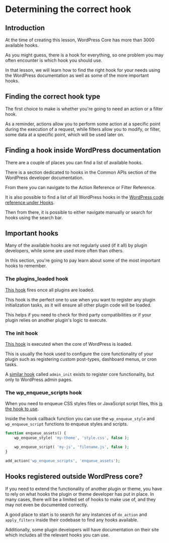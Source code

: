 <!-- Original script by Cyrille C: https://github.com/CrochetFeve0251 -->

# Determining the correct hook

## Introduction

At the time of creating this lesson, WordPress Core has more than 3000 available hooks.

As you might guess, there is a hook for everything, so one problem you may often encounter is which hook you should use.

In that lesson, we will learn how to find the right hook for your needs using the WordPress documentation as well as some of the more important hooks. 

## Finding the correct hook type

The first choice to make is whether you're going to need an action or a filter hook. 

As a reminder, actions allow you to perform some action at a specific point during the execution of a request, while filters allow you to modify, or filter, some data at a specific point, which will be used later on.

## Finding a hook inside WordPress documentation 

There are a couple of places you can find a list of available hooks.

There is a section dedicated to hooks in the Common APIs section of the WordPress developer documentation. 

From there you can navigate to the Action Reference or Filter Reference.

It is also possible to find a list of all WordPress hooks in the [WordPress code reference under Hooks](https://developer.wordpress.org/reference/hooks/).

Then from there, it is possible to either navigate manually or search for hooks using the search bar.

## Important hooks

Many of the available hooks are not regularly used (if it all) by plugin developers, while some are used more often than others.

In this section, you're going to pay learn about some of the most important hooks to remember.

### The plugins_loaded hook

[This hook](https://developer.wordpress.org/reference/hooks/plugins_loaded/) fires once all plugins are loaded.

This hook is the perfect one to use when you want to register any plugin initialization tasks,
as it will ensure all other plugin code will be loaded.

This helps if you need to check for third party compatibilities or if your plugin relies on another plugin's logic to execute.

### The init hook

[This hook](https://developer.wordpress.org/reference/hooks/init/) is executed when the core of WordPress is loaded.

This is usually the hook used to configure the core functionality of your plugin such as registering custom post-types, dashboard menus, or cron tasks.

A [similar hook](https://developer.wordpress.org/reference/hooks/admin_init/) called `admin_init` exists to register core functionality, but only to WordPress admin pages.

### The wp_enqueue_scripts hook

When you need to enqueue CSS styles files or JavaScript script files, this [is the hook to use](https://developer.wordpress.org/reference/hooks/wp_enqueue_scripts/).

Inside the hook callback function you can use the `wp_enqueue_style` and `wp_enqueue_script` functions to enqueue styles and scripts.

```php
function enqueue_assets() {
    wp_enqueue_style( 'my-theme', 'style.css', false );

    wp_enqueue_script( 'my-js', 'filename.js', false );
}

add_action('wp_enqueue_scripts', 'enqueue_assets');
```

## Hooks registered outside WordPress core?

If you need to extend the functionality of another plugin or theme, you have to rely on what hooks the plugin or theme developer has put in place. In many cases, there will be a limited set of hooks to make use of, and they may not even be documented correctly.

A good place to start is to search for any instances of  `do_action` and `apply_filters` inside their codebase to find any hooks available.

Additionally, some plugin developers will have documentation on their site which includes all the relevant hooks you can use.
